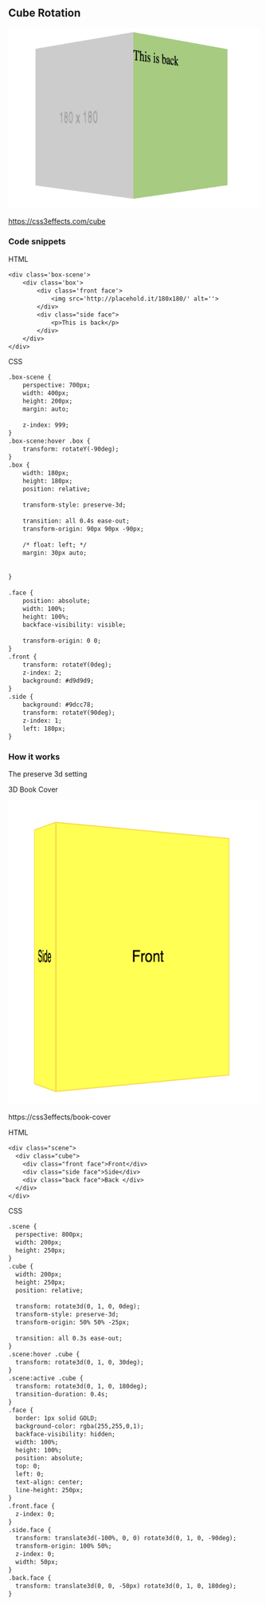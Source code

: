 ## Cube Rotation

![](./images/cube.png)

https://css3effects.com/cube

### Code snippets

HTML

	<div class='box-scene'>
	    <div class='box'>
	        <div class='front face'>
	            <img src='http://placehold.it/180x180/' alt=''>
	        </div>
	        <div class="side face">
	            <p>This is back</p>
	        </div>
	    </div>
	</div>

CSS

	.box-scene {
	    perspective: 700px;
	    width: 400px;
	    height: 200px;
	    margin: auto;
	
	    z-index: 999;
	}
	.box-scene:hover .box {
	    transform: rotateY(-90deg);
	}
	.box {
	    width: 180px;
	    height: 180px;
	    position: relative;
	    
	    transform-style: preserve-3d;
	    
	    transition: all 0.4s ease-out;
	    transform-origin: 90px 90px -90px;
	    
	    /* float: left; */
	    margin: 30px auto;
	    
	    
	}
	
	.face {
	    position: absolute;
	    width: 100%;
	    height: 100%;
	    backface-visibility: visible; 
	    
	    transform-origin: 0 0;
	}
	.front {
	    transform: rotateY(0deg);
	    z-index: 2;
	    background: #d9d9d9;
	}
	.side {
	    background: #9dcc78;
	    transform: rotateY(90deg);
	    z-index: 1;
	    left: 180px;
	}
	
	


### How it works



The preserve 3d setting

3D Book Cover

![](./images/book-cover.png)

https://css3effects/book-cover

HTML

	<div class="scene">
	  <div class="cube">  
	    <div class="front face">Front</div>
	    <div class="side face">Side</div>  
	    <div class="back face">Back </div>
	  </div>
	</div>

CSS

	.scene {
	  perspective: 800px;
	  width: 200px;
	  height: 250px;  
	}
	.cube {  
	  width: 200px;
	  height: 250px;
	  position: relative;
	  
	  transform: rotate3d(0, 1, 0, 0deg);
	  transform-style: preserve-3d;
	  transform-origin: 50% 50% -25px;
	  
	  transition: all 0.3s ease-out;
	}
	.scene:hover .cube {
	  transform: rotate3d(0, 1, 0, 30deg);
	}
	.scene:active .cube {
	  transform: rotate3d(0, 1, 0, 180deg);
	  transition-duration: 0.4s;
	}
	.face {
	  border: 1px solid GOLD;
	  background-color: rgba(255,255,0,1);
	  backface-visibility: hidden;
	  width: 100%;
	  height: 100%;
	  position: absolute;
	  top: 0;
	  left: 0;
	  text-align: center;
	  line-height: 250px;
	}
	.front.face {
	  z-index: 0;
	}
	.side.face {
	  transform: translate3d(-100%, 0, 0) rotate3d(0, 1, 0, -90deg);
	  transform-origin: 100% 50%;
	  z-index: 0;
	  width: 50px;
	}
	.back.face {
	  transform: translate3d(0, 0, -50px) rotate3d(0, 1, 0, 180deg);
	}